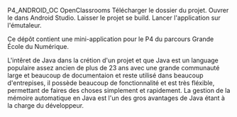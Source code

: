 
P4_ANDROID_OC OpenClassrooms Télécharger le dossier du projet. Ouvrer le dans Android Studio. Laisser le projet se build. Lancer l'application sur l'émutaleur.

Ce dépôt contient une mini-application pour le P4 du parcours Grande École du Numérique.

L'intêret de Java dans la crétion d'un projet et que Java est un language populaire assez ancien de plus de 23 ans avec une grande communauté large et beaucoup de documentaion et reste utilisé dans beaucoup d'entrepises,
il possède beaucoup de fonctionnalité et est très fléxible, 
permettant de faires des choses simplement et rapidement.
La gestion de la mémoire automatique en Java est l'un des gros avantages de Java étant à la charge du développeur.  
